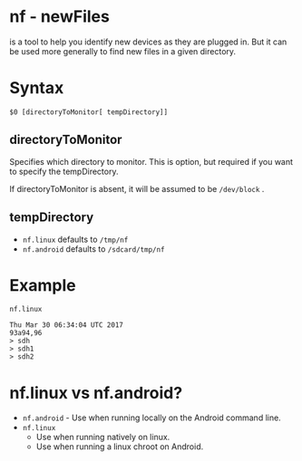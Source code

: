 # nf - newFiles 
is a tool to help you identify new devices as they are plugged in. But it can be used more generally to find new files in a given directory.

# Syntax

    $0 [directoryToMonitor[ tempDirectory]]

## directoryToMonitor

Specifies which directory to monitor. This is option, but required if you want to specify the tempDirectory.

If directoryToMonitor is absent, it will be assumed to be `/dev/block` .

## tempDirectory

* `nf.linux` defaults to `/tmp/nf`
* `nf.android` defaults to `/sdcard/tmp/nf`

# Example

    nf.linux
    
    Thu Mar 30 06:34:04 UTC 2017
    93a94,96
    > sdh
    > sdh1
    > sdh2

# nf.linux vs nf.android?

* `nf.android` - Use when running locally on the Android command line.
* `nf.linux`
  * Use when running natively on linux.
  * Use when running a linux chroot on Android.
